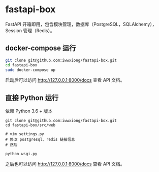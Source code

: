 # fastapi-box
FastAPI 开箱即用，包含模块管理，数据库（PostgreSQL，SQLAlchemy），Session 管理（Redis）。

## docker-compose 运行

```bash
git clone git@github.com:iwwxiong/fastapi-box.git
cd fastapi-box
sudo docker-compose up
```

启动后可以访问 http://127.0.0.1:8000/docs 查看 API 文档。

## 直接 Python 运行

依赖 Python 3.6 + 版本

```
git clone git@github.com:iwwxiong/fastapi-box.git
cd fastapi-box/src/web

# vim settings.py
# 修改 postgresql、redis 链接信息
# 然后

python wsgi.py
```

之后也可以访问 http://127.0.0.1:8000/docs 查看 API 文档。
